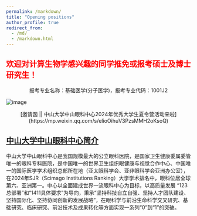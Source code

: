 ```yaml
---
permalink: /markdown/
title: "Opening positions"
author_profile: true
redirect_from: 
  - /md/
  - /markdown.html
---
```


## <font color="#FF0000">欢迎对计算生物学感兴趣的同学推免或报考硕士及博士研究生！</font>

<p align="center">报考专业名称：基础医学(分子医学)，报考专业代码：1001J2<p/>


![image](https://github.com/ORFome/ORFome.github.io/assets/168516543/312f8d84-e0fd-4541-8785-205cca0ab01a)<br/>
<p align="center">[邀请函 || 中山大学中山眼科中心2024年优秀大学生夏令营活动来啦](https://mp.weixin.qq.com/s/elioOihuV3PzsMMH2oKsoQ)<p/> 

## [中山大学中山眼科中心简介](https://www.gzzoc.com/zxjj)  

中山大学中山眼科中心是我国规模最大的公立眼科医院，是国家卫生健康委属委管唯一的眼科专科医院，是中国唯一的世界卫生组织眼健康与视觉合作中心、中国唯一的国际医学学术组织总部所在地（亚太眼科学会、亚非眼科学会亚洲办公室），在2024年SJR（Scimago Institutions Ranking）大学学术排名中，眼科位居全球第六、亚洲第一。中心以全面建成世界一流眼科中心为目标，以高质量发展 “123总部署”和“1411具体要求”为导向，秉承“坚持科技自立自强、坚持人才团队建设、坚持国际化、坚持协同创新的发展战略”，在眼科学与前沿生命科学交叉研究、基础研究、临床研究、前沿技术及成果转化等方面实现一系列“0”到“1”的突破。




